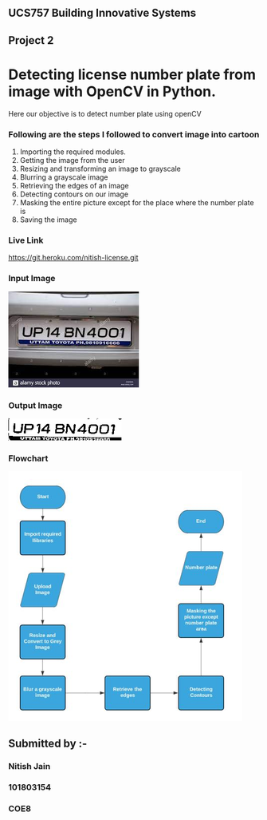 ## UCS757 Building Innovative Systems
## Project 2
# Detecting license number plate from image with OpenCV in Python.
Here our objective is to detect number plate using openCV

### Following are the steps I followed to convert image into cartoon
1. Importing the required modules.
2. Getting the image from the user 
3. Resizing and transforming an image to grayscale
4. Blurring a grayscale image
5. Retrieving the edges of an image
6. Detecting contours on our image
7. Masking the entire picture except for the place where the number plate is
8. Saving the image

### Live Link
https://git.heroku.com/nitish-license.git

### Input Image                                                                       
![Screenshot](car1.jpeg) 

### Output Image
![Screenshot](/public/Number.jpeg) 

### Flowchart
![Screenshot](flowchart.jpg) 

## Submitted by :- 
### Nitish Jain
### 101803154
### COE8
